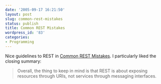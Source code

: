 ```yaml
---
date: '2005-09-17 16:21:50'
layout: post
slug: common-rest-mistakes
status: publish
title: Common REST Mistakes
wordpress_id: '83'
categories:
- Programming
---
```


Nice guidelines to REST in [Common REST Mistakes](http://www.prescod.net/rest/mistakes/).  I particularly liked the closing summary:

> Overall, the thing to keep in mind is that REST is about exposing resources through URIs, not services through messaging interfaces.
